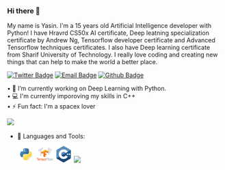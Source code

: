 ### Hi there 👋
My name is Yasin.
I'm a 15 years old Artificial Intelligence developer with Python!
I have Hravrd CS50x AI certificate, Deep leatning specialization certificate by Andrew Ng, Tensorflow developer certificate and Advanced Tensorflow techniques certificates. I also have Deep learning certificate from Sharif University of Technology. 
I really love coding and creating new things that can help to make the world a better place.

[![Twitter Badge](https://img.shields.io/badge/-Twitter-1da1f2?style=flat-square&labelColor=1da1f2&logo=twitter&logoColor=white&link=https://twitter.com/Yaronzz)](https://twitter.com/yasin_shafiei)
[![Email Badge](https://img.shields.io/badge/-Email-c14438?style=flat-square&logo=Gmail&logoColor=white&link=mailto:yaronhuang@foxmail.com)](mailto:yasinshafiei1386@gmail.com)
[![Github Badge](https://img.shields.io/badge/-Github-232323?style=flat-square&logo=Github&logoColor=white&link=https://space.bilibili.com/7708412)](https://github.com/YasinShafiei)


• 🔭 I’m currently working on Deep Learning with Python. <br />
• 💻 I'm currently imporoving my skills in C++ <br />
• ⚡ Fun fact: I'm a spacex lover <br />

<img height="180em" src="https://github-readme-stats.vercel.app/api?username=YasinShafiei&show_icons=true&hide_border=true&&count_private=true&include_all_commits=true" />

- 🌱 Languages and Tools: 


    <div>
        <code><img height="40" src="https://raw.githubusercontent.com/github/explore/80688e429a7d4ef2fca1e82350fe8e3517d3494d/topics/python/python.png"></code>
        <code><img height="40" src="https://raw.githubusercontent.com/github/explore/80688e429a7d4ef2fca1e82350fe8e3517d3494d/topics/tensorflow/tensorflow.png"></code>
        <code><img height="40" src="https://raw.githubusercontent.com/github/explore/80688e429a7d4ef2fca1e82350fe8e3517d3494d/topics/cpp/cpp.png"></code>
        <code><img height="40" src="https://cdn.svgporn.com/logos/visual-studio-code.svg"></code>
    </div>





<!--
**YasinShafiei/YasinShafiei** is a ✨ _special_ ✨ repository because its `README.md` (this file) appears on your GitHub profile.



